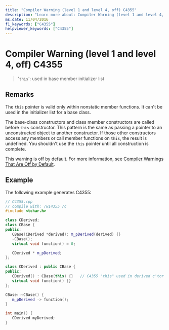 ```yaml
---
title: "Compiler Warning (level 1 and level 4, off) C4355"
description: "Learn more about: Compiler Warning (level 1 and level 4, off) C4355"
ms.date: 11/04/2016
f1_keywords: ["C4355"]
helpviewer_keywords: ["C4355"]
---
```

# Compiler Warning (level 1 and level 4, off) C4355

> '`this`': used in base member initializer list

## Remarks

The `this` pointer is valid only within nonstatic member functions. It can't be used in the initializer list for a base class.

The base-class constructors and class member constructors are called before `this` constructor. This pattern is the same as passing a pointer to an unconstructed object to another constructor. If those other constructors access any members or call member functions on `this`, the result is undefined. You shouldn't use the `this` pointer until all construction is complete.

This warning is off by default. For more information, see [Compiler Warnings That Are Off by Default](../../preprocessor/compiler-warnings-that-are-off-by-default.md).

## Example

The following example generates C4355:

```cpp
// C4355.cpp
// compile with: /w14355 /c
#include <tchar.h>

class CDerived;
class CBase {
public:
   CBase(CDerived *derived): m_pDerived(derived) {}
   ~CBase();
   virtual void function() = 0;

   CDerived * m_pDerived;
};

class CDerived : public CBase {
public:
   CDerived() : CBase(this) {}   // C4355 "this" used in derived c'tor
   virtual void function() {}
};

CBase::~CBase() {
   m_pDerived -> function();
}

int main() {
   CDerived myDerived;
}
```
